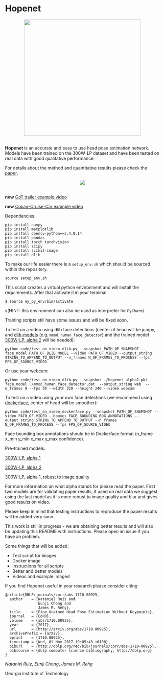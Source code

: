 # Hopenet #

<div align="center">
  <img src="https://i.imgur.com/K7jhHOg.png" width="380"><br><br>
</div>

**Hopenet** is an accurate and easy to use head pose estimation network. Models have been trained on the 300W-LP dataset and have been tested on real data with good qualitative performance.

For details about the method and quantitative results please check the [paper](https://arxiv.org/abs/1710.00925).

<div align="center">
<img src="conan-cruise.gif" /><br><br>
</div>

**new** [GoT trailer example video](https://youtu.be/OZdOrSLBQmI)

**new** [Conan-Cruise-Car example video](https://youtu.be/Bz6eF4Nl1O8)

Dependencies:
```
pip install numpy
pip install matplotlib
pip install opencv-python==3.4.0.14
pip install pandas
pip install torch torchvision
pip install scipy
pip install scikit-image
pip install dlib
```
To make our life easier there is a `setup_env.sh` which should be sourced within the repository.
```
source setup_env.sh
```
This script creates a virtual python environment and will install the requirements.
After that activate it in your terminal:
```
$ source my_py_env/bin/activate
```
s(HINT: this environment can also be used as interpreter for `PyCharm`)


Training scripts still have some issues and will be fixed soon.

To test on a video using dlib face detections (center of head will be jumpy, and  [dlib-models](https://github.com/davisking/dlib-models) (e.g. `mmod_human_face_detector`) and the trained model [300W-LP, alpha 2](https://drive.google.com/open?id=16OZdRULgUpceMKZV6U9PNFiigfjezsCY)  will be needed):
```
python code/test_on_video_dlib.py --snapshot PATH_OF_SNAPSHOT --face_model PATH_OF_DLIB_MODEL --video PATH_OF_VIDEO --output_string STRING_TO_APPEND_TO_OUTPUT --n_frames N_OF_FRAMES_TO_PROCESS --fps FPS_OF_SOURCE_VIDEO
```

Or use your webcam:
```
python code/test_on_video_dlib.py --snapshot ./hopenet_alpha2.pkl --face_model ./mmod_human_face_detector.dat  --output_string web  --n_frames 0 --fps 30 --width 320 --height 240 --video webcam
```

To test on a video using your own face detections (we recommend using [dockerface](https://github.com/natanielruiz/dockerface), center of head will be smoother):
```
python code/test_on_video_dockerface.py --snapshot PATH_OF_SNAPSHOT --video PATH_OF_VIDEO --bboxes FACE_BOUNDING_BOX_ANNOTATIONS --output_string STRING_TO_APPEND_TO_OUTPUT --n_frames N_OF_FRAMES_TO_PROCESS --fps FPS_OF_SOURCE_VIDEO
```
Face bounding box annotations should be in Dockerface format (n_frame x_min y_min x_max y_max confidence).

Pre-trained models:

[300W-LP, alpha 1](https://drive.google.com/open?id=1EJPu2sOAwrfuamTitTkw2xJ2ipmMsmD3)

[300W-LP, alpha 2](https://drive.google.com/open?id=16OZdRULgUpceMKZV6U9PNFiigfjezsCY)

[300W-LP, alpha 1, robust to image quality](https://drive.google.com/open?id=1m25PrSE7g9D2q2XJVMR6IA7RaCvWSzCR)

For more information on what alpha stands for please read the paper. First two models are for validating paper results, if used on real data we suggest using the last model as it is more robust to image quality and blur and gives good results on video.

Please keep in mind that testing instructions to reproduce the paper results will be added very soon.

This work is still in progress - we are obtaining better results and will also be updating this README with instructions. Please open an issue if you have an problem.

Some things that will be added:
* Test script for images
* Docker image
* Instructions for all scripts
* Better and better models
* Videos and example images!

If you find Hopenet useful in your research please consider citing:

```
@article{DBLP:journals/corr/abs-1710-00925,
  author    = {Nataniel Ruiz and
               Eunji Chong and
               James M. Rehg},
  title     = {Fine-Grained Head Pose Estimation Without Keypoints},
  journal   = {CoRR},
  volume    = {abs/1710.00925},
  year      = {2017},
  url       = {http://arxiv.org/abs/1710.00925},
  archivePrefix = {arXiv},
  eprint    = {1710.00925},
  timestamp = {Wed, 01 Nov 2017 19:05:43 +0100},
  biburl    = {http://dblp.org/rec/bib/journals/corr/abs-1710-00925},
  bibsource = {dblp computer science bibliography, http://dblp.org}
}
```

*Nataniel Ruiz*, *Eunji Chong*, *James M. Rehg*

Georgia Institute of Technology
